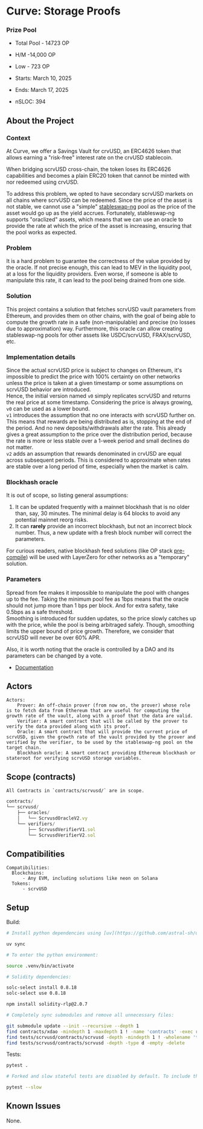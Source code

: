# Curve: Storage Proofs

### Prize Pool

- Total Pool - 14723 OP
- H/M -14,000 OP
- Low - 723 OP

- Starts: March 10, 2025
- Ends: March 17, 2025

- nSLOC: 394

[//]: # (contest-details-open)

## About the Project

### Context
At Curve, we offer a Savings Vault for crvUSD, an ERC4626 token that allows earning
a "risk-free" interest rate on the crvUSD stablecoin.

When bridging scrvUSD cross-chain, the token loses its ERC4626 capabilities and becomes
a plain ERC20 token that cannot be minted with nor redeemed using crvUSD.

To address this problem, we opted to have secondary scrvUSD markets on all chains where scrvUSD can be redeemed.
Since the price of the asset is not stable, we cannot use a "simple" [stableswap-ng](https://github.com/curvefi/stableswap-ng/blob/fd54b9a1a110d0e2e4f962583761d9e236b70967/contracts/main/CurveStableSwapNG.vy#L17) pool as the price
of the asset would go up as the yield accrues. Fortunately, stableswap-ng supports "oraclized" assets,
which means that we can use an oracle to provide the rate at which the price of the asset is increasing, ensuring that the pool works as expected.

### Problem
It is a hard problem to guarantee the correctness of the value provided by the oracle. If not precise enough, this can
lead to MEV in the liquidity pool, at a loss for the liquidity providers. Even worse, if someone is able to manipulate
this rate, it can lead to the pool being drained from one side.

### Solution

This project contains a solution that fetches scrvUSD vault parameters from Ethereum, and provides them on other
chains, with the goal of being able to compute the growth rate in a safe (non-manipulable) and precise 
(no losses due to approximation) way. Furthermore, this oracle can allow creating stableswap-ng pools for other assets
like USDC/scrvUSD, FRAX/scrvUSD, etc.

### Implementation details

Since the actual scrvUSD price is subject to changes on Ethereum,
it's impossible to predict the price with 100% certainty on other networks unless the price is taken at a given timestamp or some assumptions on scrvUSD behavior are introduced.  
Hence, the initial version named `v0` simply replicates scrvUSD and returns the real price at some timestamp.
Considering the price is always growing, `v0` can be used as a lower bound.  
`v1` introduces the assumption that no one interacts with scrvUSD further on.
This means that rewards are being distributed as is, stopping at the end of the period.
And no new deposits/withdrawals alter the rate.
This already gives a great assumption to the price over the distribution period,
because the rate is more or less stable over a 1-week period and small declines do not matter.  
`v2` adds an assumption that rewards denominated in crvUSD are equal across subsequent periods.
This is considered to approximate when rates are stable over a long period of time,
especially when the market is calm.

### Blockhash oracle

It is out of scope, so listing general assumptions:
1. It can be updated frequently with a mainnet blockhash that is no older than, say, 30 minutes. The minimal delay is 64 blocks to avoid any potential mainnet reorg risks.
2. It can __rarely__ provide an incorrect blockhash, but not an incorrect block number. Thus, a new update with a fresh block number will correct the parameters.

For curious readers, native blockhash feed solutions (like OP stack [pre-compile](https://optimistic.etherscan.io/address/0x4200000000000000000000000000000000000015#readProxyContract)) will be used with LayerZero for other networks as a "temporary" solution.

### Parameters

Spread from fee makes it impossible to manipulate the pool with changes up to the fee.
Taking the minimum pool fee as 1bps means that the oracle should not jump more than 1 bps per block.
And for extra safety, take 0.5bps as a safe threshold.  
Smoothing is introduced for sudden updates, so the price slowly catches up with the price, while the pool is being arbitraged safely.
Though, smoothing limits the upper bound of price growth.
Therefore, we consider that scrvUSD will never be over 60% APR.

Also, it is worth noting that the oracle is controlled by a DAO and its parameters can be changed by a vote.


- [Documentation](https://docs.curve.fi/scrvusd/overview/#smart-contracts)  


## Actors

```
Actors:
    Prover: An off-chain prover (from now on, the prover) whose role is to fetch data from Ethereum that are useful for computing the growth rate of the vault, along with a proof that the data are valid.
    Verifier: A smart contract that will be called by the prover to verify the data provided along with its proof.
    Oracle: A smart contract that will provide the current price of scrvUSD, given the growth rate of the vault provided by the prover and verified by the verifier, to be used by the stableswap-ng pool on the target chain.
    Blockhash oracle: A smart contract providing Ethereum blockhash or stateroot for verifying scrvUSD storage variables.
```

[//]: # (contest-details-close)

[//]: # (scope-open)

## Scope (contracts)

```
All Contracts in `contracts/scrvusd/` are in scope.
```
```js
contracts/
└── scrvusd/
    ├── oracles/
    │   └── ScrvusdOracleV2.vy
    └── verifiers/
        ├── ScrvusdVerifierV1.sol
        └── ScrvusdVerifierV2.sol
```

## Compatibilities

```
Compatibilities:
  Blockchains:
      - Any EVM, including solutions like neon on Solana
  Tokens:
      - scrvUSD
```

[//]: # (scope-close)

[//]: # (getting-started-open)

## Setup

Build:
```bash
# Install python dependencies using [uv](https://github.com/astral-sh/uv):

uv sync

# To enter the python environment:

source .venv/bin/activate

# Solidity dependencies:

solc-select install 0.8.18
solc-select use 0.8.18

npm install solidity-rlp@2.0.7

# Completely sync submodules and remove all unnecessary files:

git submodule update --init --recursive --depth 1
find contracts/xdao -mindepth 1 -maxdepth 1 ! -name 'contracts' -exec rm -rf {} +
find tests/scrvusd/contracts/scrvusd -depth -mindepth 1 ! -wholename 'tests/scrvusd/contracts/scrvusd/contracts/yearn/VaultV3.vy' -type f -delete
find tests/scrvusd/contracts/scrvusd -depth -type d -empty -delete
```

Tests:
```bash
pytest .

# Forked and slow stateful tests are disabled by default. To include them, use the --forked or --slow flags. For example:

pytest --slow
```

[//]: # (getting-started-close)

[//]: # (known-issues-open)

## Known Issues

None.

[//]: # (known-issues-close)
